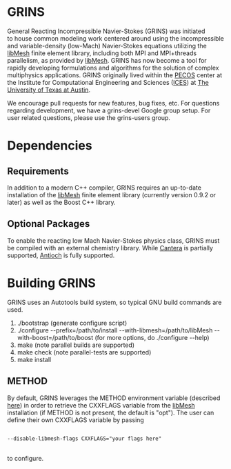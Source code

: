 GRINS
=======

General Reacting Incompressible Navier-Stokes (GRINS) was initiated                                                                                                                                                      
to house common modeling work centered around using the incompressible
and variable-density (low-Mach) Navier-Stokes equations
utilizing the [libMesh](https://github.com/libMesh/libmesh.git) finite
element library, including both MPI and MPI+threads parallelism,
as provided by [libMesh](https://github.com/libMesh/libmesh.git). 
GRINS has now become a tool for rapidly developing
formulations and algorithms for the solution of complex multiphysics
applications. 
GRINS originally lived within
the [PECOS](http://pecos.ices.utexas.edu) center at the Institute for Computational
Engineering and Sciences ([ICES](https://www.ices.utexas.edu))
at [The University of Texas at Austin](https://www.utexas.edu).

We encourage pull requests for new features, bug fixes, etc. For questions regarding development,
we have a grins-devel Google group setup. For user related questions, please use the grins-users
group.

Dependencies
============

Requirements
------------

In addition to a modern C++ compiler,
GRINS requires an up-to-date installation of the [libMesh](https://github.com/libMesh/libmesh.git)
finite element library (currently version 0.9.2 or later) as well as the Boost C++ library.

Optional Packages
-----------------

To enable the reacting low Mach Navier-Stokes physics class, GRINS must be compiled with
an external chemistry library. While [Cantera](http://code.google.com/p/cantera/) is
partially supported, [Antioch](https://github.com/libantioch/antioch) is fully
supported.

Building GRINS 
================

GRINS uses an Autotools build system, so typical GNU build commands are used.

1. ./bootstrap (generate configure script)
2. ./configure --prefix=/path/to/install --with-libmesh=/path/to/libMesh --with-boost=/path/to/boost (for more options, do ./configure --help)
3. make (note parallel builds are supported)
4. make check (note parallel-tests are supported)
5. make install

METHOD
------

By default, GRINS leverages the METHOD environment variable
(described [here](https://github.com/libMesh/libmesh/blob/master/README.md)) in order to
retrieve the CXXFLAGS variable from the [libMesh](https://github.com/libMesh/libmesh.git)
installation (if METHOD is not present, the default is "opt"). The user can define
their own CXXFLAGS variable by passing 
<pre><code>
--disable-libmesh-flags CXXFLAGS="your flags here"
</code>
</pre>
to configure.
